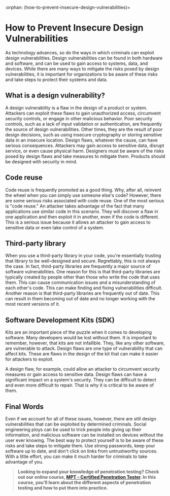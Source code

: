 :orphan:
(how-to-prevent-insecure-design-vulnerabilities)=

# How to Prevent Insecure Design Vulnerabilities

As technology advances, so do the ways in which criminals can exploit design vulnerabilities. Design vulnerabilities can be found in both hardware and software, and can be used to gain access to systems, data, and devices. While there are many ways to mitigate the risks posed by design vulnerabilities, it is important for organizations to be aware of these risks and take steps to protect their systems and data.

## What is a design vulnerability?

A design vulnerability is a flaw in the design of a product or system. Attackers can exploit these flaws to gain unauthorized access, circumvent security controls, or engage in other malicious behavior. Poor security controls, such as a lack of input validation or authentication, are frequently the source of design vulnerabilities. Other times, they are the result of poor design decisions, such as using insecure cryptography or storing sensitive data in an insecure location. Design flaws, whatever the cause, can have serious consequences. Attackers may gain access to sensitive data, disrupt service, or even cause physical harm. Designers must be aware of the risks posed by design flaws and take measures to mitigate them. Products should be designed with security in mind.

## Code reuse

Code reuse is frequently promoted as a good thing. Why, after all, reinvent the wheel when you can simply use someone else's code? However, there are some serious risks associated with code reuse. One of the most serious is "code reuse." An attacker takes advantage of the fact that many applications use similar code in this scenario. They will discover a flaw in one application and then exploit it in another, even if the code is different. This is a serious issue because it allows an attacker to gain access to sensitive data or even take control of a system.

## Third-party library

When you use a third-party library in your code, you're essentially trusting that library to be well-designed and secure. Regrettably, this is not always the case. In fact, third-party libraries are frequently a major source of software vulnerabilities. One reason for this is that third-party libraries are typically created by people other than those who write the code that uses them. This can cause communication issues and a misunderstanding of each other's code. This can make finding and fixing vulnerabilities difficult. Another reason is that third-party libraries are frequently out of date. This can result in them becoming out of date and no longer working with the most recent versions of it.

## Software Development Kits (SDK)

Kits are an important piece of the puzzle when it comes to developing software. Many developers would be lost without them. It is important to remember, however, that kits are not infallible. They, like any other software, are vulnerable to attack. Design flaws are one type of vulnerability that can affect kits. These are flaws in the design of the kit that can make it easier for attackers to exploit.

A design flaw, for example, could allow an attacker to circumvent security measures or gain access to sensitive data. Design flaws can have a significant impact on a system's security. They can be difficult to detect and even more difficult to repair. That is why it is critical to be aware of them.

## Final Words

Even if we account for all of these issues, however, there are still design vulnerabilities that can be exploited by determined criminals. Social engineering ploys can be used to trick people into giving up their information, and malicious software can be installed on devices without the user ever knowing. The best way to protect yourself is to be aware of these risks and take steps to mitigate them. Use strong passwords, keep your software up to date, and don't click on links from untrustworthy sources. With a little effort, you can make it much harder for criminals to take advantage of you.

> **Looking to expand your knowledge of penetration testing? Check out our online course, [MPT - Certified Penetration Tester](https://www.mosse-institute.com/certifications/mpt-certified-penetration-tester.html). In this course, you'll learn about the different aspects of penetration testing and how to put them into practice.**
